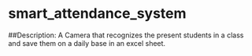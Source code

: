 # smart_attendance_system
##Description:
A Camera that recognizes the present students in a class and save them on a daily base in an excel
sheet.
